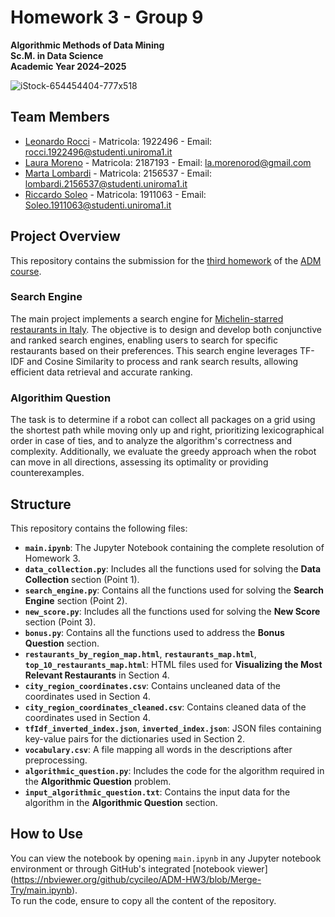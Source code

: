 # Homework 3 - Group 9
**Algorithmic Methods of Data Mining**  
**Sc.M. in Data Science**  
**Academic Year 2024–2025**

![iStock-654454404-777x518](https://a.storyblok.com/f/125576/2448x1220/327bb24d32/hero_update_michelin.jpg/m/1224x0/filters:format(webp))

## Team Members
- [Leonardo Rocci](https://github.com/cycileo) - Matricola: 1922496 - Email: rocci.1922496@studenti.uniroma1.it
- [Laura Moreno](https://github.com/lamorenorod) - Matricola: 2187193 - Email: la.morenorod@gmail.com
- [Marta Lombardi](https://github.com/martalombardi) - Matricola: 2156537 - Email: lombardi.2156537@studenti.uniroma1.it
- [Riccardo Soleo](https://github.com/Ricksoleo) - Matricola: 1911063 - Email: Soleo.1911063@studenti.uniroma1.it

## Project Overview
This repository contains the submission for the [third homework](https://github.com/Sapienza-University-Rome/ADM/tree/master/2024/Homework_3) of the [ADM course](http://aris.me/contents/teaching/data-mining-ds-2024). 

### Search Engine
The main project implements a search engine for [Michelin-starred restaurants in Italy](https://guide.michelin.com/en/it/restaurants). The objective is to design and develop both conjunctive and ranked search engines, enabling users to search for specific restaurants based on their preferences. This search engine leverages TF-IDF and Cosine Similarity to process and rank search results, allowing efficient data retrieval and accurate ranking.

### Algorithim Question
The task is to determine if a robot can collect all packages on a grid using the shortest path while moving only up and right, prioritizing lexicographical order in case of ties, and to analyze the algorithm's correctness and complexity. Additionally, we evaluate the greedy approach when the robot can move in all directions, assessing its optimality or providing counterexamples.

## Structure
This repository contains the following files:

- **`main.ipynb`**: The Jupyter Notebook containing the complete resolution of Homework 3.  
- **`data_collection.py`**: Includes all the functions used for solving the **Data Collection** section (Point 1).  
- **`search_engine.py`**: Contains all the functions used for solving the **Search Engine** section (Point 2).  
- **`new_score.py`**: Includes all the functions used for solving the **New Score** section (Point 3).  
- **`bonus.py`**: Contains all the functions used to address the **Bonus Question** section.  
- **`restaurants_by_region_map.html`**, **`restaurants_map.html`**, **`top_10_restaurants_map.html`**: HTML files used for **Visualizing the Most Relevant Restaurants** in Section 4.  
- **`city_region_coordinates.csv`**: Contains uncleaned data of the coordinates used in Section 4.  
- **`city_region_coordinates_cleaned.csv`**: Contains cleaned data of the coordinates used in Section 4.  
- **`tfIdf_inverted_index.json`**, **`inverted_index.json`**: JSON files containing key-value pairs for the dictionaries used in Section 2.  
- **`vocabulary.csv`**: A file mapping all words in the descriptions after preprocessing.  
- **`algorithmic_question.py`**: Includes the code for the algorithm required in the **Algorithmic Question** problem.  
- **`input_algorithmic_question.txt`**: Contains the input data for the algorithm in the **Algorithmic Question** section.


## How to Use

You can view the notebook by opening `main.ipynb` in any Jupyter notebook environment or through GitHub's integrated [notebook viewer] (https://nbviewer.org/github/cycileo/ADM-HW3/blob/Merge-Try/main.ipynb).   
To run the code, ensure to copy all the content of the repository. 
